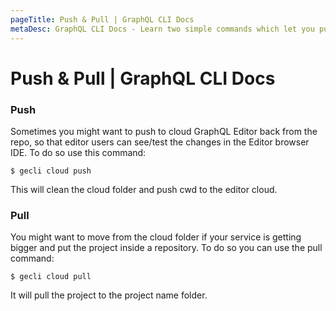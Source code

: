 ```yaml
---
pageTitle: Push & Pull | GraphQL CLI Docs
metaDesc: GraphQL CLI Docs - Learn two simple commands which let you push changes to the GraphQL Editor cloud or pull the project to a repo, moving it from the cloud.
---
```


# Push & Pull | GraphQL CLI Docs

### **Push**

Sometimes you might want to push to cloud GraphQL Editor back from the repo, so that editor users can see/test the changes in the Editor browser IDE. To do so use this command:

```
$ gecli cloud push
```

This will clean the cloud folder and push cwd to the editor cloud.

### **Pull**

You might want to move from the cloud folder if your service is getting bigger and put the project inside a repository. To do so you can use the pull command:

```
$ gecli cloud pull
```

It will pull the project to the project name folder.
